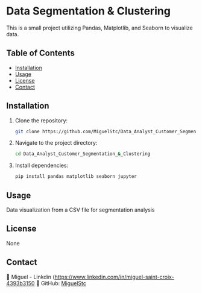 # Data Segmentation & Clustering 

This is a small project utilizing Pandas, Matplotlib, and Seaborn to visualize data.

## Table of Contents
- [Installation](#installation)
- [Usage](#usage)
- [License](#license)
- [Contact](#contact)

## Installation

1. Clone the repository:
   ```sh
   git clone https://github.com/MiguelStc/Data_Analyst_Customer_Segmentation_-_Clustering.git
   ```
2. Navigate to the project directory:
   ```sh
   cd Data_Analyst_Customer_Segmentation_&_Clustering
   ```
3. Install dependencies:
   ```sh
   pip install pandas matplotlib seaborn jupyter
   ```

## Usage
Data visualization from a CSV file for segmentation analysis

## License

None

## Contact

📩 Miguel - Linkdin (https://www.linkedin.com/in/miguel-saint-croix-4393b3150
📩 GitHub: [MiguelStc](https://github.com/MiguelStc)

